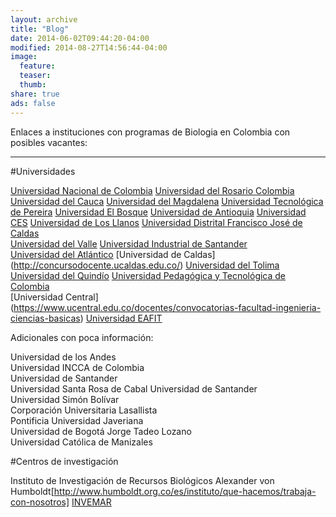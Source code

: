 ```yaml
---
layout: archive
title: "Blog"
date: 2014-06-02T09:44:20-04:00
modified: 2014-08-27T14:56:44-04:00
image:
  feature:
  teaser:
  thumb:
share: true
ads: false
---
```


Enlaces a instituciones con programas de Biologia en Colombia con posibles vacantes:

*****

#Universidades

[Universidad Nacional de Colombia](http://docentes.unal.edu.co/en/concurso-profesoral.html)
[Universidad del Rosario Colombia](https://www.urosario.edu.co/convocatoria-profesores/inicio/)	
[Universidad del Cauca](http://www.unicauca.edu.co/versionP/documentos?categoria=96&emitido=All&title=docente&body=)
[Universidad del Magdalena](http://ciudadano.unimagdalena.edu.co/index.php?option=com_remository&Itemid=131&func=select&id=105)
[Universidad Tecnológica de Pereira](https://www.utp.edu.co/contratacion/concursos/1/concurso-de-meritos)
[Universidad El Bosque](https://www.unbosque.edu.co/talento-humano/trabaje-con-nosotros)
[Universidad de Antioquia](http://www.udea.edu.co/wps/portal/udea/web/inicio/contratacion-convocatorias/convocatorias/concurso-publico-meritos/contenido/ascontenidosmenu/contpreguntasfrecuentes/!ut/p/z1/1VTLdtowEP0VWLC0JVl-dmfeb0MDAbzpkY0A9WDLkWXc9usrQtMmlIT0JFlUG-ke3bka35kxCMEShCk5sC2RjKdkr_AqtL-Mp1YLGQ04hBPoQH-MTHdq1_szxwCLe4LrNQzkm4owQBb0p63JeBY0Js2-AcLXxMNnlg9fF_8CIXxZ_haEIIxTmckdWGVcSLIv1pTUIMmfoh1P6MM55qkURJJYmaTOBx4TyQUjeQ3-DeNC5LySVWNcjUi0ZzGvrGklOWLiCSb5iSZpytb8Qf0e5AlNi9NlJui2SCXJN4LGBVWE_Jh4FrM1WK09x7A2xNOwhdeaGUWGFlEaaabrbRzbcbzYNUH_mpOq1Ozr3V3oKz-OGXyTYPl_GaK-wBCjxmirjCFyp7F0w8HydzRYnkudLi9JLY7uPm7soNt2oW-bvoe9AFkI_iL8MdSf1aE_GtgI9XpoPEDnCi5022o0ZsOWOR9BGFjnhAuzc617VVFZlOhlnOhQty3sWQ72IEIQY_Noh59G2FV2CLqhggq9EGqkd1Jm-acarMGyLPUt59s91WOe1OClkB3PVSM8ZYKVmjrn2WYam2BxYLQE85SLRP1Fbv6xV7vw2gvWG184k3d7uAWnDTzDw64T1G_t95XvdAJHyQcouGl-bg477yx_Zk4bfqz8B2f_1tJmyXw-T1xs7Q_DutdjPS2MvuMf9bHWaURuOdskjze_-hOZuTsd/dz/d5/L2dBISEvZ0FBIS9nQSEh/?urile=wcm%3Apath%3A%2FPortalUdeA%2FasPortalUdeA%2FasHomeUdeA%2FasContratacionConvocatorias%2FConvocatorias%2FConcurso%20P!c3!bablico%20de%20M!c3!a9ritos%2FContenido%2FasContenidosMenu%2FcontPreguntasFrecuentes)
[Universidad CES](https://www.ces.edu.co/trabaje-con-nosotros/)
[Universidad de Los Llanos](https://www.unillanos.edu.co/index.php/convocatorias-docentes)
[Universidad Distrital Francisco José de Caldas](https://www.udistrital.edu.co/concurso-docente-2019)	
[Universidad del Valle](https://www.univalle.edu.co/vicerrectorias/academica/convocatoria-docentes)
[Universidad Industrial de Santander](https://www.uis.edu.co/webUIS/es/concursoDocente/index.html)	
[Universidad del Atlántico](https://www.uniatlantico.edu.co/uatlantico/docencia)
[Universidad de Caldas]	(http://concursodocente.ucaldas.edu.co/)
[Universidad del Tolima](http://administrativos.ut.edu.co/convocatorias-academicos/convocatorias-catedraticos/convocatoria-1-semestre-a-2019/calendario.html#)
[Universidad del Quindío](http://blade1.uniquindio.edu.co/uniquindio/convocatoria/index.php)
[Universidad Pedagógica y Tecnológica de Colombia](http://www.uptc.edu.co/universidad/convocatorias/)	
[Universidad Central]	(https://www.ucentral.edu.co/docentes/convocatorias-facultad-ingenieria-ciencias-basicas)
[Universidad EAFIT](https://www.elempleo.com/sitios-empresariales/colombia/universidad-eafit/quieres_trabajar_nosotros.asp)	


Adicionales con poca información:

Universidad de los Andes	
Universidad INCCA de Colombia	
Universidad de Santander	
Universidad Santa Rosa de Cabal	
Universidad de Santander	
Universidad Simón Bolívar	
Corporación Universitaria Lasallista	
Pontificia Universidad Javeriana	
Universidad de Bogotá Jorge Tadeo Lozano	
Universidad Católica de Manizales	


#Centros de investigación

Instituto de Investigación de Recursos Biológicos Alexander von Humboldt[http://www.humboldt.org.co/es/instituto/que-hacemos/trabaja-con-nosotros]
[INVEMAR](http://www.invemar.org.co/laborales)



